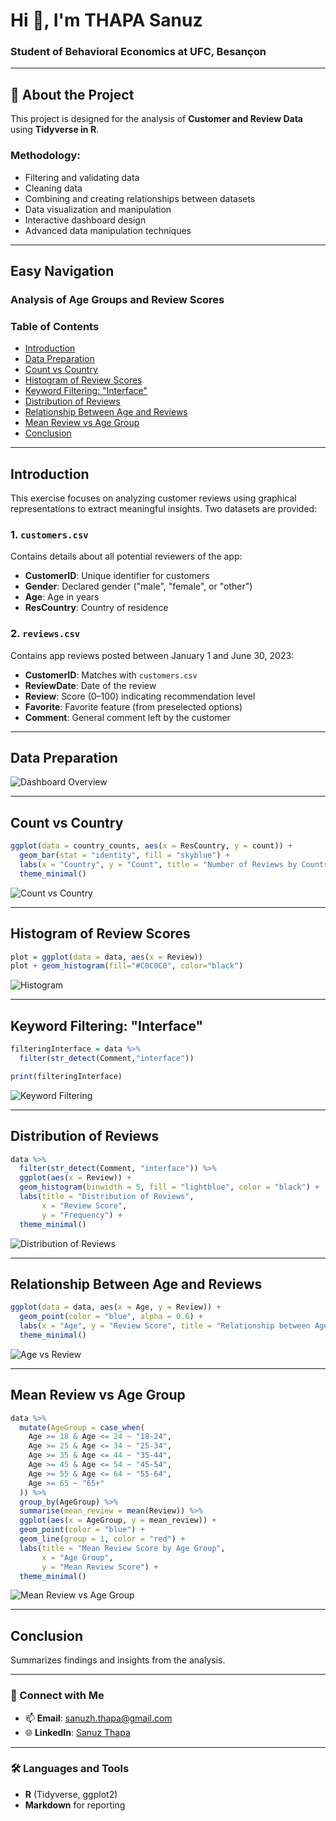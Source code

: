 # Hi 👋, I'm THAPA Sanuz  
### Student of Behavioral Economics at UFC, Besançon  

---

## 🔭 About the Project  

This project is designed for the analysis of **Customer and Review Data** using **Tidyverse in R**.  

### Methodology:
- Filtering and validating data  
- Cleaning data  
- Combining and creating relationships between datasets  
- Data visualization and manipulation  
- Interactive dashboard design  
- Advanced data manipulation techniques  

---

## Easy Navigation  

### Analysis of Age Groups and Review Scores  

### Table of Contents  
- [Introduction](#introduction)  
- [Data Preparation](#data-preparation)  
- [Count vs Country](#count-vs-country)  
- [Histogram of Review Scores](#histogram-of-review-scores)  
- [Keyword Filtering: "Interface"](#keyword-filtering-interface)  
- [Distribution of Reviews](#distribution-of-reviews)  
- [Relationship Between Age and Reviews](#relationship-between-age-and-reviews)  
- [Mean Review vs Age Group](#mean-review-vs-age-group)  
- [Conclusion](#conclusion)  

---

## Introduction  

This exercise focuses on analyzing customer reviews using graphical representations to extract meaningful insights. Two datasets are provided:  

### 1. `customers.csv`  
Contains details about all potential reviewers of the app:  
- **CustomerID**: Unique identifier for customers  
- **Gender**: Declared gender ("male", "female", or "other")  
- **Age**: Age in years  
- **ResCountry**: Country of residence  

### 2. `reviews.csv`  
Contains app reviews posted between January 1 and June 30, 2023:  
- **CustomerID**: Matches with `customers.csv`  
- **ReviewDate**: Date of the review  
- **Review**: Score (0–100) indicating recommendation level  
- **Favorite**: Favorite feature (from preselected options)  
- **Comment**: General comment left by the customer  

---

## Data Preparation  

![Dashboard Overview](https://github.com/sanuzthapa/data_analysis_with_R_tidyverse/blob/main/img/1intro.png)  

---

## Count vs Country  

```r
ggplot(data = country_counts, aes(x = ResCountry, y = count)) +
  geom_bar(stat = "identity", fill = "skyblue") +
  labs(x = "Country", y = "Count", title = "Number of Reviews by Country") +
  theme_minimal()
```  

![Count vs Country](https://github.com/sanuzthapa/data_analysis_with_R_tidyverse/blob/main/img/bycountry.png)  

---

## Histogram of Review Scores  

```r
plot = ggplot(data = data, aes(x = Review))
plot + geom_histogram(fill="#C0C0C0", color="black")
```  

![Histogram](https://github.com/sanuzthapa/data_analysis_with_R_tidyverse/blob/main/img/img3.png)  

---

## Keyword Filtering: "Interface"  

```r
filteringInterface = data %>%
  filter(str_detect(Comment,"interface"))

print(filteringInterface)
```  

![Keyword Filtering](https://github.com/sanuzthapa/data_analysis_with_R_tidyverse/blob/main/img/img4.png)  

---

## Distribution of Reviews  

```r
data %>%
  filter(str_detect(Comment, "interface")) %>%
  ggplot(aes(x = Review)) +
  geom_histogram(binwidth = 5, fill = "lightblue", color = "black") +
  labs(title = "Distribution of Reviews",
       x = "Review Score",
       y = "Frequency") +
  theme_minimal()
```  

![Distribution of Reviews](https://github.com/sanuzthapa/data_analysis_with_R_tidyverse/blob/main/img/img5.png)  

---

## Relationship Between Age and Reviews  

```r
ggplot(data = data, aes(x = Age, y = Review)) +
  geom_point(color = "blue", alpha = 0.6) +
  labs(x = "Age", y = "Review Score", title = "Relationship between Age and Review Score") +
  theme_minimal()
```  

![Age vs Review](https://github.com/sanuzthapa/data_analysis_with_R_tidyverse/blob/main/img/img6.png)  

---

## Mean Review vs Age Group  

```r
data %>%
  mutate(AgeGroup = case_when(
    Age >= 18 & Age <= 24 ~ "18-24",
    Age >= 25 & Age <= 34 ~ "25-34",
    Age >= 35 & Age <= 44 ~ "35-44",
    Age >= 45 & Age <= 54 ~ "45-54",
    Age >= 55 & Age <= 64 ~ "55-64",
    Age >= 65 ~ "65+"
  )) %>%
  group_by(AgeGroup) %>%
  summarise(mean_review = mean(Review)) %>%
  ggplot(aes(x = AgeGroup, y = mean_review)) +
  geom_point(color = "blue") +
  geom_line(group = 1, color = "red") +
  labs(title = "Mean Review Score by Age Group",
       x = "Age Group",
       y = "Mean Review Score") +
  theme_minimal()
```  

![Mean Review vs Age Group](https://github.com/sanuzthapa/data_analysis_with_R_tidyverse/blob/main/img/img7.png)  

---

## Conclusion  

Summarizes findings and insights from the analysis.  

---

### 💬 Connect with Me  
- 📫 **Email**: [sanuzh.thapa@gmail.com](mailto:sanus.thapa@gmail.com)  
- 🌐 **LinkedIn**: [Sanuz Thapa](https://linkedin.com/in/sanuz-thapa)  

---

### 🛠️ Languages and Tools  
- **R** (Tidyverse, ggplot2)  
- **Markdown** for reporting  
